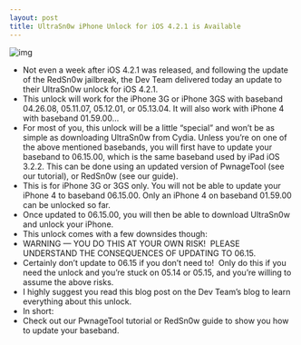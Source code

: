 ```yaml
---
layout: post
title: UltraSn0w iPhone Unlock for iOS 4.2.1 is Available
---
```

![img](http://media.idownloadblog.com/wp-content/uploads/2010/08/Unlocked-iPhone-300x185.jpg)
* Not even a week after iOS 4.2.1 was released, and following the update of the RedSn0w jailbreak, the Dev Team delivered today an update to their UltraSn0w unlock for iOS 4.2.1.
* This unlock will work for the iPhone 3G or iPhone 3GS with baseband 04.26.08, 05.11.07, 05.12.01, or 05.13.04. It will also work with iPhone 4 with baseband 01.59.00…
* For most of you, this unlock will be a little “special” and won’t be as simple as downloading UltraSn0w from Cydia. Unless you’re on one of the above mentioned basebands, you will first have to update your baseband to 06.15.00, which is the same baseband used by iPad iOS 3.2.2. This can be done using an updated version of PwnageTool (see our tutorial), or RedSn0w (see our guide).
* This is for iPhone 3G or 3GS only. You will not be able to update your iPhone 4 to baseband 06.15.00. Only an iPhone 4 on baseband 01.59.00 can be unlocked so far.
* Once updated to 06.15.00, you will then be able to download UltraSn0w and unlock your iPhone.
* This unlock comes with a few downsides though:
* WARNING — YOU DO THIS AT YOUR OWN RISK!  PLEASE UNDERSTAND THE CONSEQUENCES OF UPDATING TO 06.15.
* Certainly don’t update to 06.15 if you don’t need to!  Only do this if you need the unlock and you’re stuck on 05.14 or 05.15, and you’re willing to assume the above risks.
* I highly suggest you read this blog post on the Dev Team’s blog to learn everything about this unlock.
* In short:
* Check out our PwnageTool tutorial or RedSn0w guide to show you how to update your baseband.

